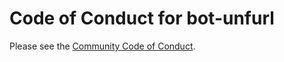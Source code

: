 # Code of Conduct for bot-unfurl

Please see the [Community Code of Conduct](https://www.finos.org/code-of-conduct).
